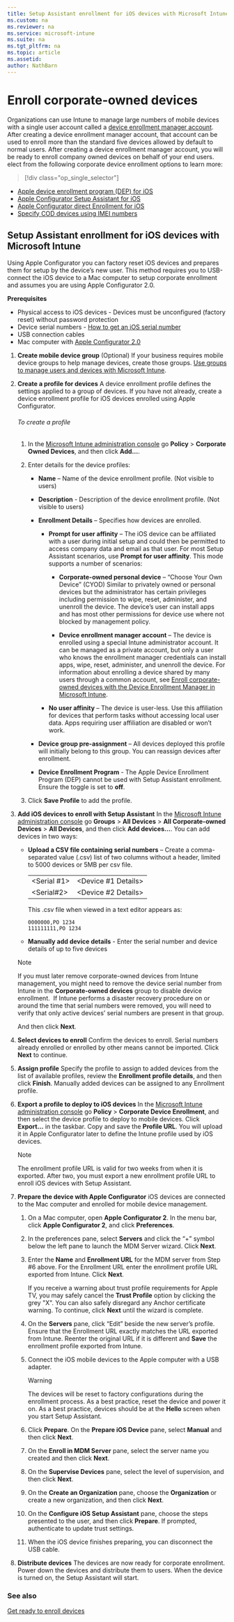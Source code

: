```yaml
---
title: Setup Assistant enrollment for iOS devices with Microsoft Intune
ms.custom: na
ms.reviewer: na
ms.service: microsoft-intune
ms.suite: na
ms.tgt_pltfrm: na
ms.topic: article
ms.assetid:
author: NathBarn
---
```

# Enroll corporate-owned devices
Organizations can use Intune to manage large numbers of mobile devices with a single user account called a [device enrollment manager account](enroll-corporate-owned-devices-with-the-device-enrollment-manager-in-microsoft-intune.md). After creating a device enrollment manager account, that account can be used to enroll more than the standard five devices allowed by default to normal users. After creating a device enrollment manager account, you will be ready to enroll company owned devices on behalf of your end users.
elect from the following corporate device enrollment options to learn more:

> [!div class="op_single_selector"]
- [Apple device enrollment program (DEP) for iOS](iOS-device-enrollment-program.md)
- [Apple Configurator Setup Assistant for iOS](iOS-setup-assistant-enrollment.md)
- [Apple Configurator direct Enrollment for iOS](iOS-direct-enrollment.md)
- [Specify COD devices using IMEI numbers](specify-corporate-owned-devices-with-international-mobile-equipment-identity-imei-numbers.md)



## Setup Assistant enrollment for iOS devices with Microsoft Intune
Using Apple Configurator you can factory reset iOS devices and prepares them for setup by the device’s new user.  This method requires you to USB-connect the iOS device to a Mac computer to setup corporate enrollment and assumes you are using Apple Configurator 2.0.

**Prerequisites**
* Physical access to iOS devices - Devices must be unconfigured (factory reset) without password protection
* Device serial numbers - [How to get an iOS serial number](https://support.apple.com/en-us/HT204308)
* USB connection cables
* Mac computer with [Apple Configurator 2.0](https://itunes.apple.com/us/app/apple-configurator-2/id1037126344?mt=12)


1.  **Create mobile device group** (Optional)
    If your business requires mobile device groups to help manage devices, create those groups. [Use groups to manage users and devices with Microsoft Intune](use-groups-to-manage-users-and-devices-with-microsoft-intune.md).

2.  **Create a profile for devices**
    A device enrollment profile defines the settings applied to a group of devices. If you have not already, create a device enrollment profile for iOS devices enrolled using Apple Configurator.

    ###### To create a profile

    1.  In the [Microsoft Intune administration console](http://manage.microsoft.com) go **Policy** &gt; **Corporate Owned Devices**, and then click **Add…**.

    2.  Enter details for the device profiles:

        -   **Name** – Name of the device enrollment profile. (Not visible to users)

        -   **Description** - Description of the device enrollment profile. (Not visible to users)

        -   **Enrollment Details** – Specifies how devices are enrolled.

            -   **Prompt for user affinity** – The iOS device can be affiliated with a user during initial setup and could then be permitted to access company data and email as that user. For most Setup Assistant scenarios, use **Prompt for user affinity**.
            This mode supports a number of scenarios:

                -   **Corporate-owned personal device** – “Choose Your Own Device” (CYOD) Similar to privately owned or personal devices but the administrator has certain privileges including permission to wipe, reset, administer, and unenroll the device. The device’s user can install apps and has most other permissions for device use where not blocked by management policy.

                -   **Device enrollment manager account** – The device is enrolled using a special Intune administrator account. It can be managed as a private account, but only a user who knows the enrollment manager credentials can install apps, wipe, reset, administer, and unenroll the device. For information about enrolling a device shared by many users through a common account, see [Enroll corporate-owned devices with the Device Enrollment Manager in Microsoft Intune](enroll-corporate-owned-devices-with-the-device-enrollment-manager-in-microsoft-intune.md).

            -   **No user affinity** – The device is user-less. Use this affiliation for devices that perform tasks without accessing local user data. Apps requiring user affiliation are disabled or won’t work.

        -   **Device group pre-assignment** – All devices deployed this profile will initially belong to this group. You can reassign devices after enrollment.

          -  **Device Enrollment Program** - The Apple Device Enrollment Program (DEP) cannot be used with Setup Assistant enrollment. Ensure the toggle is set to **off**.

    3.  Click **Save Profile** to add the profile.

3.  **Add iOS devices to enroll with Setup Assistant**
    In the [Microsoft Intune administration console](http://manage.microsoft.com) go **Groups** &gt; **All Devices** &gt; **All Corporate-owned Devices** &gt; **All Devices**, and then click **Add devices…**. You can add devices in two ways:

    -   **Upload a CSV file containing serial numbers** – Create a comma-separated value (.csv) list of two columns without a header, limited to 5000 devices or 5MB per csv file.

        |||
        |-|-|
        |&lt;Serial #1&gt;|&lt;Device #1 Details&gt;|
        |&lt;Serial#2&gt;|&lt;Device #2 Details&gt;|
        This .csv file when viewed in a text editor appears as:

        ```
        0000000,PO 1234
        111111111,PO 1234
        ```

    -   **Manually add device details** - Enter the serial number and device details of up to five devices

    > [!NOTE]
    > If you must later remove corporate-owned devices from Intune management, you might need to remove the device serial number from Intune in the **Corporate-owned devices** group to disable device enrollment.  If Intune performs a disaster recovery procedure on or around the time that serial numbers were removed, you will need to verify that only active devices’ serial numbers are present in that group.

    And then click **Next**.

4.  **Select devices to enroll**
    Confirm the devices to enroll. Serial numbers already enrolled or enrolled by other means cannot be imported. Click **Next** to continue.

5.  **Assign profile**
    Specify the profile to assign to added devices from the list of available profiles, review the **Enrollment profile details**, and then click **Finish**. Manually added devices can be assigned to any Enrollment profile.

6.  **Export a profile to deploy to iOS devices**
    In the [Microsoft Intune administration console](http://manage.microsoft.com) go **Policy** &gt; **Corporate Device Enrollment**, and then select the device profile to deploy to mobile devices. Click **Export…** in the taskbar. Copy and save the **Profile URL**. You will upload it in Apple Configurator later to define the Intune profile used by iOS devices.

    > [!NOTE]
    > The enrollment profile URL is valid for two weeks from when it is exported. After two, you must export a new enrollment profile URL to enroll iOS devices with Setup Assistant.

7.  **Prepare the device with Apple Configurator**
    iOS devices are connected to the Mac computer and enrolled for mobile device management.

    1.  On a Mac computer, open **Apple Configurator 2**. In the menu bar, click **Apple Configurator 2**, and click **Preferences**.

    2. In the preferences pane, select **Servers** and click the “+” symbol below the left pane to launch the MDM Server wizard. Click **Next**.

    3. Enter the **Name** and **Enrollment URL** for the MDM server from Step #6 above. For the Enrollment URL enter the enrollment profile URL exported from Intune. Click **Next**.  

       If you receive a warning about trust profile requirements for Apple TV, you may safely cancel the **Trust Profile** option by clicking the grey "X". You can also safely disregard any Anchor certificate warning. To continue, click **Next** until the wizard is complete.

    4.  On the **Servers**  pane, click “Edit” beside the new server’s profile. Ensure that the Enrollment URL exactly matches the URL exported from Intune. Reenter the original URL if it is different and **Save** the enrollment profile exported from Intune.

    5.  Connect the iOS mobile devices to the Apple computer with a USB adapter.

        > [!WARNING]
        > The devices will be reset to factory configurations during the enrollment process. As a best practice, reset the device and power it on. As a best practice, devices should be at the **Hello** screen when you start Setup Assistant.

    6.  Click **Prepare**. On the **Prepare iOS Device** pane, select **Manual** and then click **Next**.

    7. On the **Enroll in MDM Server** pane, select the server name you created and then click **Next**.

    8. On the **Supervise Devices** pane, select the level of supervision, and then click **Next**.

    9. On the **Create an Organization** pane, choose the **Organization** or create a new organization,  and then click **Next**.

    10. On the **Configure iOS Setup Assistant** pane, choose the steps presented to the user, and then click **Prepare**. If prompted, authenticate to update trust settings.  

    11. When the iOS device finishes preparing, you can disconnect the USB cable.  

8.  **Distribute devices**
    The devices are now ready for corporate enrollment. Power down the devices and distribute them to users. When the device is turned on, the Setup Assistant will start.



### See also
[Get ready to enroll devices](get-ready-to-enroll-devices-in-microsoft-intune.md)
